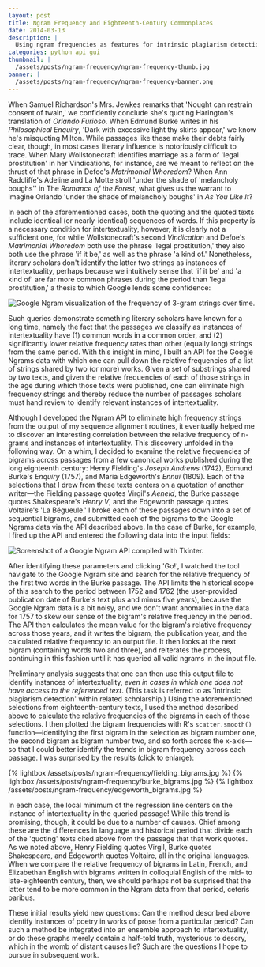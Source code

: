 ```yaml
---
layout: post
title: Ngram Frequency and Eighteenth-Century Commonplaces
date: 2014-03-13
description: |
  Using ngram frequencies as features for intrinsic plagiarism detection in historic documents.
categories: python api gui
thumbnail: |
  /assets/posts/ngram-frequency/ngram-frequency-thumb.jpg
banner: |
  /assets/posts/ngram-frequency/ngram-frequency-banner.png
---
```


When Samuel Richardson's Mrs. Jewkes remarks that 'Nought can restrain consent of twain,' we confidently conclude she's quoting Harington's translation of <i>Orlando Furioso</i>. When Edmund Burke writes in his <i>Philosophical Enquiry</i>, 'Dark with excessive light thy skirts appear,' we know he's misquoting Milton. While passages like these make their debts fairly clear, though, in most cases literary influence is notoriously difficult to trace. When Mary Wollstonecraft identifies marriage as a form of 'legal prostitution' in her Vindications, for instance, are we meant to reflect on the thrust of that phrase in Defoe's <i>Matrimonial Whoredom</i>? When Ann Radcliffe's Adeline and La Motte stroll 'under the shade of 'melancholy boughs'' in The <i>Romance of the Forest</i>, what gives us the warrant to imagine Orlando 'under the shade of melancholy boughs' in <i>As You Like It</i>?

In each of the aforementioned cases, both the quoting and the quoted texts include identical (or nearly-identical) sequences of words. If this property is a necessary condition for intertextuality, however, it is clearly not a sufficient one, for while Wollstonecraft's second <i>Vindication</i> and Defoe's <i>Matrimonial Whoredom</i> both use the phrase 'legal prostitution,' they also both use the phrase 'if it be,' as well as the phrase 'a kind of.' Nonetheless, literary scholars don't identify the latter two strings as instances of intertextuality, perhaps because we intuitively sense that 'if it be' and 'a kind of' are far more common phrases during the period than 'legal prostitution,' a thesis to which Google lends some confidence:

<img class='large' src='{{ site.baseurl }}/assets/posts/ngram-frequency/defoe_wollstonecraft.jpg' alt='Google Ngram visualization of the frequency of 3-gram strings over time.'>

Such queries demonstrate something literary scholars have known for a long time, namely the fact that the passages we classify as instances of intertextuality have (1) common words in a common order, and (2) significantly lower relative frequency rates than other (equally long) strings from the same period. With this insight in mind, I built an API for the Google Ngrams data with which one can pull down the relative frequencies of a list of strings shared by two (or more) works. Given a set of substrings shared by two texts, and given the relative frequencies of each of those strings in the age during which those texts were published, one can eliminate high frequency strings and thereby reduce the number of passages scholars must hand review to identify relevant instances of intertextuality.

Although I developed the Ngram API to eliminate high frequency strings from the output of my sequence alignment routines, it eventually helped me to discover an interesting correlation between the relative frequency of n-grams and instances of intertextuality. This discovery unfolded in the following way. On a whim, I decided to examine the relative frequencies of bigrams across passages from a few canonical works published during the long eighteenth century: Henry Fielding's <i>Joseph Andrews</i> (1742),  Edmund Burke's <i>Enquiry</i> (1757), and Maria Edgeworth's <i>Ennui</i> (1809). Each of the selections that I drew from these texts centers on a quotation of another writer—the Fielding passage quotes Virgil's <i>Aeneid</i>, the Burke passage quotes Shakespeare's <i>Henry V</i>, and the Edgeworth passage quotes Voltaire's 'La Bégueule.' I broke each of these passages down into a set of sequential bigrams, and submitted each of the bigrams to the Google Ngrams data via the API described above. In the case of Burke, for example, I fired up the API and entered the following data into the input fields:

<img class='small' src='{{ site.baseurl }}/assets/posts/ngram-frequency/google_ngram_api.png' alt='Screenshot of a Google Ngram API compiled with Tkinter.'>

After identifying these parameters and clicking 'Go!', I watched the tool navigate to the Google Ngram site and search for the relative frequency of the first two words in the Burke passage. The API limits the historical scope of this search to the period between 1752 and 1762 (the user-provided publication date of Burke's text plus and minus five years), because the Google Ngram data is a bit noisy, and we don't want anomalies in the data for 1757 to skew our sense of the bigram's relative frequency in the period. The API then calculates the mean value for the bigram's relative frequency across those years, and it writes the bigram, the publication year, and the calculated relative frequency to an output file. It then looks at the next bigram (containing words two and three), and reiterates the process, continuing in this fashion until it has queried all valid ngrams in the input file.

Preliminary analysis suggests that one can then use this output file to identify instances of intertextuality, <i>even in cases in which one does not have access to the referenced text</i>. (This task is referred to as 'intrinsic plagiarism detection' within related scholarship.) Using the aforementioned selections from eighteenth-century texts, I used the method described above to calculate the relative frequencies of the bigrams in each of those selections. I then plotted the bigram frequencies with R's `scatter.smooth()` function—identifying the first bigram in the selection as bigram number one, the second bigram as bigram number two, and so forth across the x-axis—so that I could better identify the trends in bigram frequency across each passage. I was surprised by the results (click to enlarge):

<div class='inline-trio'>
  {% lightbox /assets/posts/ngram-frequency/fielding_bigrams.jpg %}
  {% lightbox /assets/posts/ngram-frequency/burke_bigrams.jpg %}
  {% lightbox /assets/posts/ngram-frequency/edgeworth_bigrams.jpg %}
</div>

In each case, the local minimum of the regression line centers on the instance of intertextuality in the queried passage! While this trend is promising, though, it could be due to a number of causes. Chief among these are the differences in language and historical period that divide each of the 'quoting' texts cited above from the passage that that work quotes. As we noted above, Henry Fielding quotes Virgil, Burke quotes Shakespeare, and Edgeworth quotes Voltaire, all in the original languages. When we compare the relative frequency of bigrams in Latin, French, and Elizabethan English with bigrams written in colloquial English of the mid- to late-eighteenth century, then, we should perhaps not be surprised that the latter tend to be more common in the Ngram data from that period, ceteris paribus. 

These initial results yield new questions: Can the method described above identify instances of poetry in works of prose from a particular period? Can such a method be integrated into an ensemble approach to intertextuality, or do these graphs merely contain a half-told truth, mysterious to descry, which in the womb of distant causes lie? Such are the questions I hope to pursue in subsequent work.

